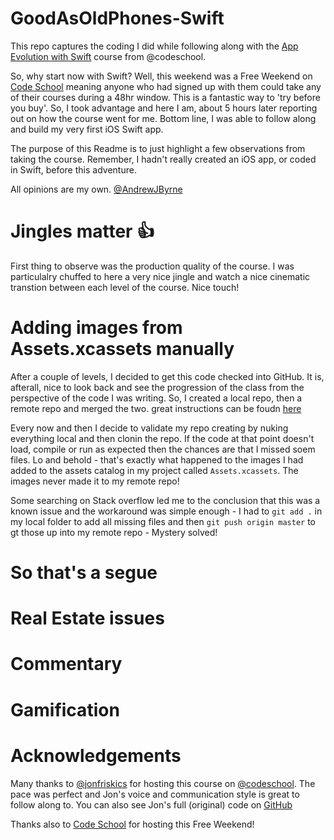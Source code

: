 # GoodAsOldPhones-Swift
This repo captures the coding I did while following along with the [App Evolution with Swift](https://www.codeschool.com/courses/app-evolution-with-swift) course from @codeschool. 

So, why start now with Swift? Well, this weekend was a Free Weekend on [Code School](https://www.codeschool.com) meaning anyone who had signed up with them could take any of their courses during a 48hr window. This is a fantastic way to 'try before you buy'. So, I took advantage and here I am, about 5 hours later reporting out on how the course went for me. Bottom line, I was able to follow along and build my very first iOS Swift app. 

The purpose of this Readme is to just highlight a few observations from taking the course. Remember, I hadn't really created an iOS app, or coded in Swift, before this adventure. 

All opinions are my own. [@AndrewJByrne](https://twitter.com/andrewjbyrne)

# Jingles matter :+1:
First thing to observe was the production quality of the course. I was particulalry chuffed to here a very nice jingle and watch a nice cinematic transtion between each level of the course. Nice touch!

# Adding images from Assets.xcassets manually
After a couple of levels, I decided to get this code checked into GitHub. It is, afterall, nice to look back and see the progression of the class from the perspective of the code I was writing. So, I created a local repo, then a remote repo and merged the two. great instructions can be foudn [here](https://help.github.com/articles/adding-an-existing-project-to-github-using-the-command-line/)

Every now and then I decide to validate my repo creating by nuking everything local and then clonin the repo. If the code at that point doesn't load, compile or run as expected then the chances are that I missed soem files. Lo and behold - that's exactly what happened to the images I had added to the assets catalog in my project called `Assets.xcassets`. The images never made it to my remote repo! 

Some searching on Stack overflow led me to the conclusion that this was a known issue and the workaround was simple enough - I had to `git add .` in my local folder to add all missing files and then `git push origin master` to gt those up into my remote repo - Mystery solved!

# So that's a segue

# Real Estate issues

# Commentary

# Gamification

# Acknowledgements

Many thanks to [@jonfriskics](https://twitter.com/jonfriskics) for hosting this course on [@codeschool](https://twitter.com/codeschool). The pace was perfect and Jon's voice and communication style is great to follow along to. You can also see Jon's full (original) code on [GitHub](https://github.com/codeschool/AppEvolutionWithSwiftDemo)

Thanks also to [Code School](https://www.codeschool.com) for hosting this Free Weekend! 